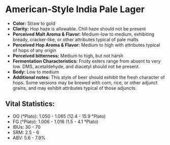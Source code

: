 # American-Style India Pale Lager

- **Color:** Straw to gold
- **Clarity:** Hop haze is allowable. Chill haze should not be present
- **Perceived Malt Aroma & Flavor:** Medium-low to medium, exhibiting bready, cracker-like, or other attributes typical of pale malts
- **Perceived Hop Aroma & Flavor:** Medium to high with attributes typical of hops of any origin
- **Perceived bitterness:** Medium to high, but not harsh
- **Fermentation Characteristics:** Fruity esters range from absent to very low. DMS, acetaldehyde, and diacetyl should not be present.
- **Body:** Low to medium
- **Additional notes:** This style of beer should exhibit the fresh character of hops. Some versions may be brewed with corn, rice, or other adjunct grains, and may exhibit attributes typical of those adjuncts.

## Vital Statistics:

- OG (°Plato): 1.050 - 1.065 (12.4 - 15.9 °Plato)
- FG (°Plato): 1.006 - 1.016 (1.5 - 4.1 °Plato)
- IBUs: 30 - 70
- SRM: 2.5 - 6
- ABV: 5.6 - 7.9%
